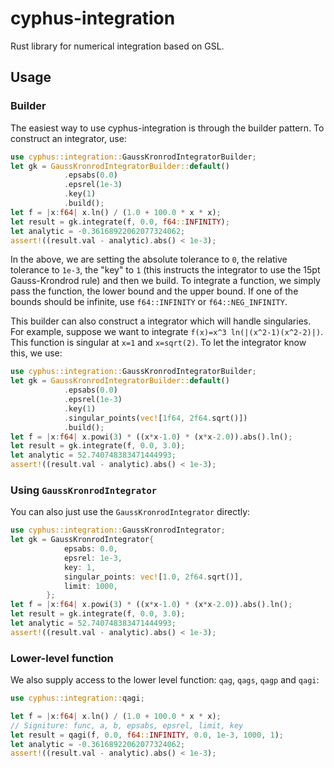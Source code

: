 # cyphus-integration
Rust library for numerical integration based on GSL.

## Usage

### Builder
The easiest way to use cyphus-integration is through the builder pattern. To
construct an integrator, use:
```rust
use cyphus::integration::GaussKronrodIntegratorBuilder;
let gk = GaussKronrodIntegratorBuilder::default()
            .epsabs(0.0)
            .epsrel(1e-3)
            .key(1)
            .build();
let f = |x:f64| x.ln() / (1.0 + 100.0 * x * x);
let result = gk.integrate(f, 0.0, f64::INFINITY);
let analytic = -0.36168922062077324062;
assert!((result.val - analytic).abs() < 1e-3);
```
In the above, we are setting the absolute tolerance to `0`, the relative tolerance to `1e-3`, the "key" to `1` (this instructs the integrator to use the 15pt Gauss-Krondrod rule) and then we build. To integrate a function, we simply pass the function, the lower bound and the upper bound. If one of the bounds should be infinite, use `f64::INFINITY` or `f64::NEG_INFINITY`.

This builder can also construct a integrator which will handle singularies. For example, suppose we want to integrate `f(x)=x^3 ln(|(x^2-1)(x^2-2)|)`. This function is singular at `x=1` and `x=sqrt(2)`. To let the integrator know this, we use:
```rust
use cyphus::integration::GaussKronrodIntegratorBuilder;
let gk = GaussKronrodIntegratorBuilder::default()
            .epsabs(0.0)
            .epsrel(1e-3)
            .key(1)
            .singular_points(vec![1f64, 2f64.sqrt()])
            .build();
let f = |x:f64| x.powi(3) * ((x*x-1.0) * (x*x-2.0)).abs().ln();
let result = gk.integrate(f, 0.0, 3.0);
let analytic = 52.740748383471444993;
assert!((result.val - analytic).abs() < 1e-3);
```

### Using `GaussKronrodIntegrator`
You can also just use the `GaussKronrodIntegrator` directly:
```rust
use cyphus::integration::GaussKronrodIntegrator;
let gk = GaussKronrodIntegrator{
            epsabs: 0.0,
            epsrel: 1e-3,
            key: 1,
            singular_points: vec![1.0, 2f64.sqrt()],
            limit: 1000,
        };
let f = |x:f64| x.powi(3) * ((x*x-1.0) * (x*x-2.0)).abs().ln();
let result = gk.integrate(f, 0.0, 3.0);
let analytic = 52.740748383471444993;
assert!((result.val - analytic).abs() < 1e-3);
```

### Lower-level function
We also supply access to the lower level function: `qag`, `qags`, `qagp` and `qagi`:
```rust
use cyphus::integration::qagi;

let f = |x:f64| x.ln() / (1.0 + 100.0 * x * x);
// Signiture: func, a, b, epsabs, epsrel, limit, key
let result = qagi(f, 0.0, f64::INFINITY, 0.0, 1e-3, 1000, 1);
let analytic = -0.36168922062077324062;
assert!((result.val - analytic).abs() < 1e-3);
```